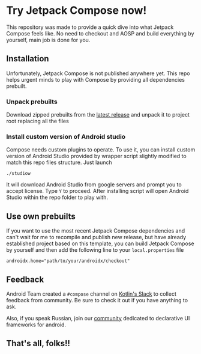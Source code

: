 # Try Jetpack Compose now!

This repository was made to provide a quick dive into what Jetpack Compose feels like. No need to checkout and AOSP and build everything by yourself, main job is done for you.

## Installation

Unfortunately, Jetpack Compose is not published anywhere yet. This repo helps urgent minds to play with Compose by providing all dependencies prebuilt.

### Unpack prebuilts 

Download zipped prebuilts from the [latest release](https://github.com/Mishkun/try-compose/releases/latest) and unpack it to project root replacing all the files

### Install custom version of Android studio

Compose needs custom plugins to operate. To use it, you can install custom version of Android Studio provided by wrapper script slightly modified to match this repo files structure. Just launch

```
./studiow
```

It will download Android Studio from google servers and prompt you to accept license. Type `Y` to proceed. After installing script will open Android Studio within the repo folder to play with.

## Use own prebuilts

If you want to use the most recent Jetpack Compose dependencies and can't wait for me to recompile and publish new release, but have already established project based on this template, you can build Jetpack Compose by yourself and then add the following line to your `local.properties` file

```
androidx.home="path/to/your/androidx/checkout"
```

## Feedback

Android Team created a `#compose` channel on [Kotlin's Slack](https://kotlinlang.slack.com/) to collect feedback from community. Be sure to check it out if you have anything to ask.

Also, if you speak Russian, join our [community](https://t.me/android_declarative) dedicated to declarative UI frameworks for android.

## That's all, folks!!
